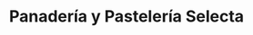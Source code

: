 ---
title: "Panadería y Pastelería Selecta"
url: /circasia/panaderia-y-pasteleria-selecta/
shop: panadería
---